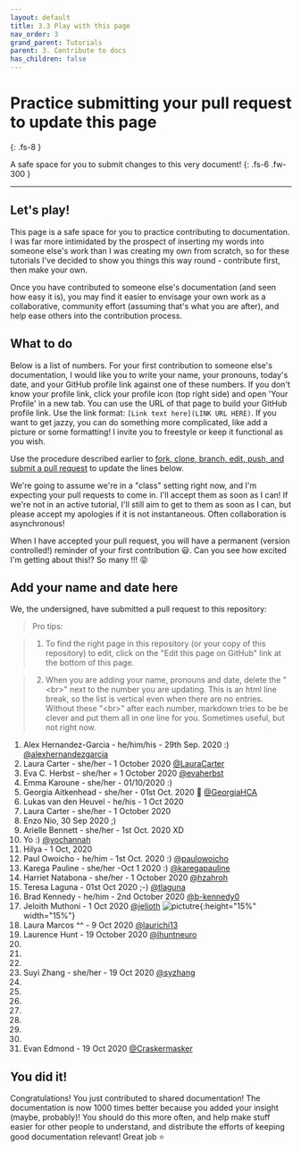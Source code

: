 ```yaml
---
layout: default
title: 3.3 Play with this page
nav_order: 3
grand_parent: Tutorials
parent: 3. Contribute to docs
has_children: false
---
```



# Practice submitting your pull request to update this page
{: .fs-8 }

A safe space for you to submit changes to this very document!
{: .fs-6 .fw-300 }

---

## Let's play!

This page is a safe space for you to practice contributing to documentation. I was far more intimidated by the prospect of inserting my words into someone else's work than I was creating my own from scratch, so for these tutorials I've decided to show you things this way round - contribute first, then make your own.

Once you have contributed to someone else's documentation (and seen how easy it is), you may find it easier to envisage your own work as a collaborative, community effort (assuming that's what you are after), and help ease others into the contribution process.

## What to do

Below is a list of numbers. For your first contribution to someone else's documentation, I would like you to write your name, your pronouns, today's date, and your GitHub profile link against one of these numbers. If you don't know your profile link, click your profile icon (top right side) and open 'Your Profile' in a new tab. You can use the URL of that page to build your GitHub profile link. Use the link format: `[Link text here](LINK URL HERE)`. If you want to get jazzy, you can do something more complicated, like add a picture or some formatting! I invite you to freestyle or keep it functional as you wish.

Use the procedure described earlier to [fork, clone, branch, edit, push, and submit a pull request](3-2-fork-their-repo.md) to update the lines below.

We're going to assume we're in a "class" setting right now, and I'm expecting your pull requests to come in. I'll accept them as soon as I can! If we're not in an active tutorial, I'll still aim to get to them as soon as I can, but please accept my apologies if it is not instantaneous. Often collaboration is asynchronous!

When I have accepted your pull request, you will have a permanent (version controlled!) reminder of your first contribution 😃. Can you see how excited I'm getting about this!? So many !!! 😝

## Add your name and date here

We, the undersigned, have submitted a pull request to this repository:

> Pro tips:

> 1) To find the right page in this repository (or your copy of this repository) to edit, click on the "Edit this page on GitHub" link at the bottom of this page.

> 2) When you are adding your name, pronouns and date, delete the "&lt;br&gt;" next to the number you are updating. This is an html line break, so the list is vertical even when there are no entries. Without these "&lt;br&gt;" after each number, markdown tries to be be clever and put them all in one line for you. Sometimes useful, but not right now.

1. Alex Hernandez-Garcia - he/him/his - 29th Sep. 2020 :) [@alexhernandezgarcia](https://github.com/alexhernandezgarcia)
2. Laura Carter - she/her - 1 October 2020 [@LauraCarter](https://github.com/LauraCarter)
3. Eva C. Herbst - she/her = 1 October 2020 [@evaherbst](https://github.com/evaherbst)
4. Emma Karoune - she/her - 01/10/2020 :)  
5. Georgia Aitkenhead - she/her - 01st Oct. 2020 🌟 [@GeorgiaHCA](https://github.com/GeorgiaHCA)
6. Lukas van den Heuvel - he/his - 1 Oct 2020  
7. Laura Carter - she/her - 1 October 2020
8. Enzo Nio, 30 Sep 2020 ;)
9. Arielle Bennett - she/her - 1st Oct. 2020 XD 
10. Yo :) [@yochannah](https://github.com/yochannah)
11. Hilya - 1 Oct, 2020
12. Paul Owoicho - he/him - 1st Oct. 2020 :) [@paulowoicho](https://github.com/paulowoicho)
13. Karega Pauline - she/her -Oct 1 2020 :) [@karegapauline](https://github.com/karegapauline)
14. Harriet Natabona - she/her - 1 October 2020 [@hzahroh](https://github.com/hzahroh)
15. Teresa Laguna - 01st Oct 2020 ;-) [@tlaguna](https://github.com/tlaguna)
16. Brad Kennedy - he/him - 2nd October 2020 [@b-kennedy0](https://github.com/b-kennedy0)
17. Jeloith Muthoni - 1 Oct 2020 [@jelioth](https://github.com/Jelioth) ![pictutre](https://www.incimages.com/uploaded_files/image/1920x1080/getty_469566889_105923.jpg){:height="15%" width="15%"}
18. Laura Marcos ^^ - 9 Oct 2020 [@laurichi13](https://github.com/laurichi13) 
19. Laurence Hunt - 19 October 2020 [@lhuntneuro](https://www.youtube.com/watch?v=oKNy-MWjkcU)
20. <br>
21. <br>
22. <br>
23. Suyi Zhang - she/her - 19 Oct 2020 [@syzhang](https://github.com/syzhang) 
24. <br>
25. <br>
26. <br>
27. <br>
28. <br>
29. <br>
30. <br>
998. Evan Edmond - 19 Oct 2020 [@Craskermasker](https://github.com/Craskermasker)






## You did it!

Congratulations! You just contributed to shared documentation! The documentation is now 1000 times better because you added your insight (maybe, probably)! You should do this more often, and help make stuff easier for other people to understand, and distribute the efforts of keeping good documentation relevant! Great job ⭐️
